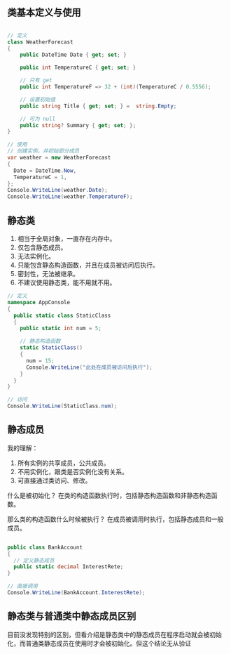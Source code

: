 ## 类基本定义与使用

```cs

// 定义
class WeatherForecast
{
    public DateTime Date { get; set; }

    public int TemperatureC { get; set; }

    // 只有 get
    public int TemperatureF => 32 + (int)(TemperatureC / 0.5556);

    // 设置初始值
    public string Title { get; set; } =  string.Empty;

    // 可为 null
    public string? Summary { get; set; };
}

// 使用
// 创建实例，并初始部分成员
var weather = new WeatherForecast
{
  Date = DateTime.Now,
  TemperatureC = 1,
};
Console.WriteLine(weather.Date);
Console.WriteLine(weather.TemperatureF);

```


## 静态类

1. 相当于全局对象，一直存在内存中。
2. 仅包含静态成员。
3. 无法实例化。
4. 只能包含静态构造函数，并且在成员被访问后执行。
5. 密封性，无法被继承。
6. 不建议使用静态类，能不用就不用。


```cs
// 定义
namespace AppConsole
{
  public static class StaticClass
  {
    public static int num = 5;

    // 静态构造函数
    static StaticClass()
    {
      num = 15;
      Console.WriteLine("此处在成员被访问后执行");
    }
  }
}

// 访问
Console.WriteLine(StaticClass.num);
```




## 静态成员

我的理解：
1. 所有实例的共享成员，公共成员。
2. 不用实例化，跟类是否实例化没有关系。
3. 可直接通过类访问、修改。


什么是被初始化？
在类的构造函数执行时，包括静态构造函数和非静态构造函数。

那么类的构造函数什么时候被执行？
在成员被调用时执行，包括静态成员和一般成员。


```cs

public class BankAccount
{
  // 定义静态成员
  public static decimal InterestRete;
}

// 直接调用
Console.WriteLine(BankAccount.InterestRete);
```

## 静态类与普通类中静态成员区别

目前没发现特别的区别，但看介绍是静态类中的静态成员在程序启动就会被初始化，而普通类静态成员在使用时才会被初始化。但这个结论无从验证
